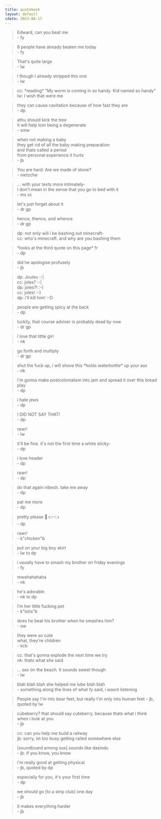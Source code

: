 ```yaml
---
title: quotebook
layout: default
cdate: 2023-08-17
---
```


> Edward, can you beat me  
> \- fy

> 8 people have already beaten me today  
> \- fy

> That's quite large  
> \- lw

> I though I already stripped this one  
> \- lw

> cc: \*reading\* "My worm is coming in so handy. Kid named so handy"  
> lw: I wish that were me

> they can cause cavitation because of how fast they are  
> \- dp

> athu should kick the tree  
> it will help tom being a degenerate  
> \- smw

> when not making a baby  
> they get rid of all the baby making preparation  
> and thats called a period  
> from personal experience it hurts  
> \- jb

> You are hard: Are we made of stone?  
> \- nietzche

> ... with your texts more intimately-  
> I don't mean in the sense that you go to bed with it   
> \- ms sc

> let's just forget about it  
> \- dr gp

> hence, thence, and whence  
>\- dr gp

> dp: not only will i be bashing out minecraft-  
> cc: who's minecraft. and why are you bashing them

> \*looks at the third quote on this page* fr  
> \- dp

> did he apologise profusely  
> \- jb

> dp: Joules :-|  
> cc: joles? :-|  
> dp: joles?! :-)  
> cc: joles! :-)  
> dp: i'll kill him! :-D

> people are getting spicy at the back  
> \- dp

> luckily, that course adviser is probably dead by now  
> \- dr gp

> I love that little girl  
> \- nk

> go forth and multiply  
> \- dr gp

> shut the fuck up, i will shove this \*holds waterbottle\* up your ass  
> \- nk

> i'm gonna make postcolonialism into jam and spread it over this bread play  
> \- dp

> i hate jews  
> \- dp

> I DID NOT SAY THAT!  
> \- dp

> rawr!  
> \- lw

> it'll be fine. it's not the first time a white sticky-  
> \- dp

> i love header  
> \- dp

> rawr!  
> \- dp

> do that again nibesh. take me away  
> \- dp

> pat me more  
> \- dp

> pretty please 🥺 👉👈  
> \- dp

> rawr!  
> \- k"chicken"b

> put on your big boy skirt  
> \- lw to dp

> i usually have to smash my brother on friday evenings  
> \- fy

> mwahahahaha  
> \- nk

> he's adorable  
> \- nk to dp

> I’m her little fucking pet  
> \- k"lotis"b

> does he beat his brother when he smashes him?  
> \- ow

> they were so cute  
> what, they're children  
> \- kcb

> cc: that's gonna explode the next time we try  
> nk: thats what she said

> ... sex on the beach. It sounds sweet though  
> \- lw

> blah blah blah she helped me lube blah blah  
> \- something along the lines of what fy said, i wasnt listening

> People say I'm into bear feet, but really I'm only into human feet 
> \- jb, quoted by lw

> cubeberry? that should say cuteberry, because thats what i think when i look at you   
> \- jb

> cc: can you help me build a railway  
> jb: sorry, im too busy getting railed somewhere else

> [soundboard among sus] sounds like dasindu  
> \- jb. if you know, you know

> i'm really good at getting physical  
> \- jb, quoted by dp

> especially for you, it's your first time  
> \- dp

> we should go [to a strip club] one day  
> \- jb

> it makes everything harder  
> \- jb
